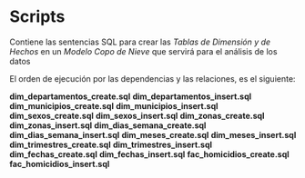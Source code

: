 # Scripts
Contiene las sentencias SQL para crear las _Tablas de Dimensión y de Hechos_ en un _Modelo Copo de Nieve_ que servirá para el análisis de los datos

El orden de ejecución por las dependencias y las relaciones, es el siguiente:

**dim_departamentos_create.sql**
**dim_departamentos_insert.sql**
**dim_municipios_create.sql**
**dim_municipios_insert.sql**
**dim_sexos_create.sql**
**dim_sexos_insert.sql**
**dim_zonas_create.sql**
**dim_zonas_insert.sql**
**dim_dias_semana_create.sql**
**dim_dias_semana_insert.sql**
**dim_meses_create.sql**
**dim_meses_insert.sql**
**dim_trimestres_create.sql**
**dim_trimestres_insert.sql**
**dim_fechas_create.sql**
**dim_fechas_insert.sql**
**fac_homicidios_create.sql**
**fac_homicidios_insert.sql**

